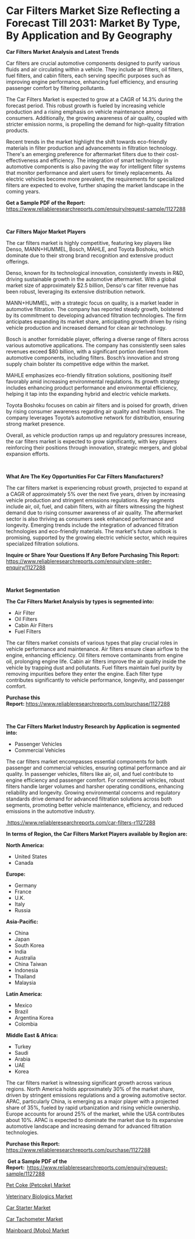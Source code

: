 <p><h1>Car Filters Market Size Reflecting a Forecast Till 2031: Market By Type, By Application and By Geography</h1></p><p><strong>Car Filters Market Analysis and Latest Trends</strong></p>
<p><p>Car filters are crucial automotive components designed to purify various fluids and air circulating within a vehicle. They include air filters, oil filters, fuel filters, and cabin filters, each serving specific purposes such as improving engine performance, enhancing fuel efficiency, and ensuring passenger comfort by filtering pollutants.</p><p>The Car Filters Market is expected to grow at a CAGR of 14.3% during the forecast period. This robust growth is fueled by increasing vehicle production and a rising emphasis on vehicle maintenance among consumers. Additionally, the growing awareness of air quality, coupled with stricter emission norms, is propelling the demand for high-quality filtration products.</p><p>Recent trends in the market highlight the shift towards eco-friendly materials in filter production and advancements in filtration technology. There's an emerging preference for aftermarket filters due to their cost-effectiveness and efficiency. The integration of smart technology in automotive components is also paving the way for intelligent filter systems that monitor performance and alert users for timely replacements. As electric vehicles become more prevalent, the requirements for specialized filters are expected to evolve, further shaping the market landscape in the coming years.</p></p>
<p><strong>Get a Sample PDF of the Report:&nbsp;</strong> <a href="https://www.reliableresearchreports.com/enquiry/request-sample/1127288?utm_campaign=38&utm_medium=2&utm_source=Github&utm_content=ia&utm_term=03112024&utm_id=car-filters">https://www.reliableresearchreports.com/enquiry/request-sample/1127288</a></p>
<p>&nbsp;</p>
<p><strong>Car Filters Major Market Players</strong></p>
<p><p>The car filters market is highly competitive, featuring key players like Denso, MANN+HUMMEL, Bosch, MAHLE, and Toyota Boshoku, which dominate due to their strong brand recognition and extensive product offerings. </p><p>Denso, known for its technological innovation, consistently invests in R&D, driving sustainable growth in the automotive aftermarket. With a global market size of approximately $2.5 billion, Denso's car filter revenue has been robust, leveraging its extensive distribution network.</p><p>MANN+HUMMEL, with a strategic focus on quality, is a market leader in automotive filtration. The company has reported steady growth, bolstered by its commitment to developing advanced filtration technologies. The firm anticipates expanding its market share, anticipating growth driven by rising vehicle production and increased demand for clean air technology.</p><p>Bosch is another formidable player, offering a diverse range of filters across various automotive applications. The company has consistently seen sales revenues exceed $80 billion, with a significant portion derived from automotive components, including filters. Bosch’s innovation and strong supply chain bolster its competitive edge within the market.</p><p>MAHLE emphasizes eco-friendly filtration solutions, positioning itself favorably amid increasing environmental regulations. Its growth strategy includes enhancing product performance and environmental efficiency, helping it tap into the expanding hybrid and electric vehicle markets.</p><p>Toyota Boshoku focuses on cabin air filters and is poised for growth, driven by rising consumer awareness regarding air quality and health issues. The company leverages Toyota’s automotive network for distribution, ensuring strong market presence.</p><p>Overall, as vehicle production ramps up and regulatory pressures increase, the car filters market is expected to grow significantly, with key players reinforcing their positions through innovation, strategic mergers, and global expansion efforts.</p></p>
<p>&nbsp;</p>
<p><strong>What Are The Key Opportunities For Car Filters Manufacturers?</strong></p>
<p><p>The car filters market is experiencing robust growth, projected to expand at a CAGR of approximately 5% over the next five years, driven by increasing vehicle production and stringent emissions regulations. Key segments include air, oil, fuel, and cabin filters, with air filters witnessing the highest demand due to rising consumer awareness of air quality. The aftermarket sector is also thriving as consumers seek enhanced performance and longevity. Emerging trends include the integration of advanced filtration technologies and eco-friendly materials. The market's future outlook is promising, supported by the growing electric vehicle sector, which requires specialized filtration solutions.</p></p>
<p><strong>Inquire or Share Your Questions If Any Before Purchasing This Report:</strong> <a href="https://www.reliableresearchreports.com/enquiry/pre-order-enquiry/1127288?utm_campaign=38&utm_medium=2&utm_source=Github&utm_content=ia&utm_term=03112024&utm_id=car-filters">https://www.reliableresearchreports.com/enquiry/pre-order-enquiry/1127288</a></p>
<p>&nbsp;</p>
<p><strong>Market Segmentation</strong></p>
<p><strong>The Car Filters Market Analysis by types is segmented into:</strong></p>
<p><ul><li>Air Filter</li><li>Oil Filters</li><li>Cabin Air Filters</li><li>Fuel Filters</li></ul></p>
<p><p>The car filters market consists of various types that play crucial roles in vehicle performance and maintenance. Air filters ensure clean airflow to the engine, enhancing efficiency. Oil filters remove contaminants from engine oil, prolonging engine life. Cabin air filters improve the air quality inside the vehicle by trapping dust and pollutants. Fuel filters maintain fuel purity by removing impurities before they enter the engine. Each filter type contributes significantly to vehicle performance, longevity, and passenger comfort.</p></p>
<p><strong>Purchase this Report:&nbsp;</strong><a href="https://www.reliableresearchreports.com/purchase/1127288?utm_campaign=38&utm_medium=2&utm_source=Github&utm_content=ia&utm_term=03112024&utm_id=car-filters">https://www.reliableresearchreports.com/purchase/1127288</a></p>
<p>&nbsp;</p>
<p><strong>The Car Filters Market Industry Research by Application is segmented into:</strong></p>
<p><ul><li>Passenger Vehicles</li><li>Commercial Vehicles</li></ul></p>
<p><p>The car filters market encompasses essential components for both passenger and commercial vehicles, ensuring optimal performance and air quality. In passenger vehicles, filters like air, oil, and fuel contribute to engine efficiency and passenger comfort. For commercial vehicles, robust filters handle larger volumes and harsher operating conditions, enhancing reliability and longevity. Growing environmental concerns and regulatory standards drive demand for advanced filtration solutions across both segments, promoting better vehicle maintenance, efficiency, and reduced emissions in the automotive industry.</p></p>
<p><a href="https://www.reliableresearchreports.com/car-filters-r1127288?utm_campaign=38&utm_medium=2&utm_source=Github&utm_content=ia&utm_term=03112024&utm_id=car-filters">&nbsp;https://www.reliableresearchreports.com/car-filters-r1127288</a></p>
<p><strong>In terms of Region, the Car Filters Market Players available by Region are:</strong></p>
<p>
    <p> <strong> North America: </strong>
        <ul>
            <li>United States</li>
            <li>Canada</li>
        </ul>
        </p> 
    <p> <strong> Europe: </strong>
        <ul>
            <li>Germany</li>
            <li>France</li>
            <li>U.K.</li>
            <li>Italy</li>
            <li>Russia</li>
        </ul>
        </p> 
    <p> <strong> Asia-Pacific: </strong>
        <ul>
            <li>China</li>
            <li>Japan</li>
            <li>South Korea</li>
            <li>India</li>
            <li>Australia</li>
            <li>China Taiwan</li>
            <li>Indonesia</li>
            <li>Thailand</li>
            <li>Malaysia</li>
        </ul>
        </p> 
    <p> <strong> Latin America: </strong>
        <ul>
            <li>Mexico</li>
            <li>Brazil</li>
            <li>Argentina Korea</li>
            <li>Colombia</li>
        </ul>
        </p> 
    <p> <strong> Middle East & Africa: </strong>
        <ul>
            <li>Turkey</li>
            <li>Saudi</li>
            <li>Arabia</li>
            <li>UAE</li>
            <li>Korea</li>
        </ul>
    </p>
    </p>
<p><p>The car filters market is witnessing significant growth across various regions. North America holds approximately 30% of the market share, driven by stringent emissions regulations and a growing automotive sector. APAC, particularly China, is emerging as a major player with a projected share of 35%, fueled by rapid urbanization and rising vehicle ownership. Europe accounts for around 25% of the market, while the USA contributes about 10%. APAC is expected to dominate the market due to its expansive automotive landscape and increasing demand for advanced filtration technologies.</p></p>
<p><strong>Purchase this Report: </strong><a href="https://www.reliableresearchreports.com/purchase/1127288?utm_campaign=38&utm_medium=2&utm_source=Github&utm_content=ia&utm_term=03112024&utm_id=car-filters">https://www.reliableresearchreports.com/purchase/1127288</a></p>
<p>&nbsp;<strong>Get a Sample PDF of the Report:&nbsp;&nbsp;</strong><a href="https://www.reliableresearchreports.com/enquiry/request-sample/1127288?utm_campaign=38&utm_medium=2&utm_source=Github&utm_content=ia&utm_term=03112024&utm_id=car-filters">https://www.reliableresearchreports.com/enquiry/request-sample/1127288</a></p>
<p><strong></strong></p>
<p><p><a href="https://www.linkedin.com/pulse/surfing-pet-coke-petcoke-wave-riding-market-currents-2031-juc4e?utm_campaign=38&utm_medium=2&utm_source=Github&utm_content=ia&utm_term=03112024&utm_id=car-filters">Pet Coke (Petcoke) Market</a></p><p><a href="https://issuu.com/reportprime-2/docs/veterinary-biologics-market-size-20_64493a4f3c5f46?utm_campaign=38&utm_medium=2&utm_source=Github&utm_content=ia&utm_term=03112024&utm_id=car-filters">Veterinary Biologics Market</a></p><p><a href="https://github.com/KejsiLoshi121/Market-Research-Report-List-1/blob/main/car-starter-market.md?utm_campaign=38&utm_medium=2&utm_source=Github&utm_content=ia&utm_term=03112024&utm_id=car-filters">Car Starter Market</a></p><p><a href="https://github.com/delorasywf/Market-Research-Report-List-1/blob/main/car-tachometer-market.md?utm_campaign=38&utm_medium=2&utm_source=Github&utm_content=ia&utm_term=03112024&utm_id=car-filters">Car Tachometer Market</a></p><p><a href="https://www.linkedin.com/pulse/global-mainboard-mobo-market-analysis-trends-forecasts-growth-zupae?utm_campaign=38&utm_medium=2&utm_source=Github&utm_content=ia&utm_term=03112024&utm_id=car-filters">Mainboard (Mobo) Market</a></p></p>